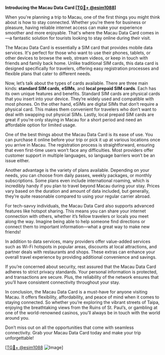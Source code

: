 **Introducing the Macau Data Card [[TG💪+ @esim1088](https://t.me/s/esim1088)]**

When you're planning a trip to Macau, one of the first things you might think about is how to stay connected. Whether you're there for business or pleasure, having reliable internet access can make your experience smoother and more enjoyable. That's where the Macau Data Card comes in—a fantastic solution for tourists looking to stay online during their visit.

The Macau Data Card is essentially a SIM card that provides mobile data services. It's perfect for those who want to use their phones, tablets, or other devices to browse the web, stream videos, or keep in touch with friends and family back home. Unlike traditional SIM cards, this data card is designed specifically for travelers, offering easy registration processes and flexible plans that cater to different needs.

Now, let’s talk about the types of cards available. There are three main kinds: **standard SIM cards**, **eSIMs**, and **local prepaid SIM cards**. Each has its own unique features and benefits. Standard SIM cards are physical cards that you insert into your device. They’re widely used and compatible with most phones. On the other hand, eSIMs are digital SIMs that don’t require a physical card. This makes them convenient for travelers who don’t want to deal with swapping out physical SIMs. Lastly, local prepaid SIM cards are great if you’re only staying in Macau for a short period and need an affordable option for limited usage.

One of the best things about the Macau Data Card is its ease of use. You can purchase it online before your trip or pick it up at various locations once you arrive in Macau. The registration process is straightforward, ensuring that even first-time users won’t face any difficulties. Most providers offer customer support in multiple languages, so language barriers won’t be an issue either.

Another advantage is the variety of plans available. Depending on your needs, you can choose from daily passes, weekly packages, or monthly subscriptions. Some plans even include international roaming, which is incredibly handy if you plan to travel beyond Macau during your stay. Prices vary based on the duration and amount of data included, but generally, they’re quite reasonable compared to using your regular carrier abroad.

For tech-savvy individuals, the Macau Data Card also supports advanced features like hotspot sharing. This means you can share your internet connection with others, whether it’s fellow travelers or locals you meet along the way. Imagine being able to help someone find directions or connect them to important information—what a great way to make new friends!

In addition to data services, many providers offer value-added services such as Wi-Fi hotspots in popular areas, discounts at local attractions, and partner deals with restaurants and shops. These extras can enhance your overall travel experience by providing additional convenience and savings.

If you’re concerned about security, rest assured that the Macau Data Card adheres to strict privacy standards. Your personal information is protected, and transactions are secure. Plus, the reliability of the network ensures that you’ll have consistent connectivity throughout your stay.

In conclusion, the Macau Data Card is a must-have for anyone visiting Macau. It offers flexibility, affordability, and peace of mind when it comes to staying connected. So whether you’re exploring the vibrant streets of Taipa, enjoying the breathtaking views from the Ruins of St. Paul’s, or gambling at one of the world-renowned casinos, you’ll always be in touch with the world around you.

Don’t miss out on all the opportunities that come with seamless connectivity. Grab your Macau Data Card today and make your trip unforgettable! 

[[TG💪+ @esim1088](https://t.me/s/esim1088) ![Image](https://i.postimg.cc/Y0z9fWf4/image.png)]